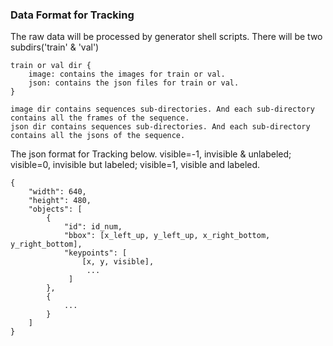 ### Data Format for Tracking

The raw data will be processed by generator shell scripts. There will be two subdirs('train' & 'val')

```
train or val dir {
    image: contains the images for train or val.
    json: contains the json files for train or val.
}

image dir contains sequences sub-directories. And each sub-directory contains all the frames of the sequence.
json dir contains sequences sub-directories. And each sub-directory contains all the jsons of the sequence.
```

The json format for Tracking below. visible=-1, invisible & unlabeled; visible=0, invisible but labeled; visible=1, visible and labeled.

```
{
    "width": 640,
    "height": 480,
    "objects": [
        {
            "id": id_num,
            "bbox": [x_left_up, y_left_up, x_right_bottom, y_right_bottom],
            "keypoints": [
                [x, y, visible],
                 ...
             ]
        },
        {
            ...
        }
    ]
}
```


